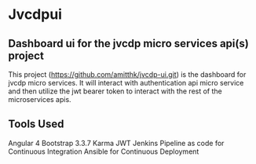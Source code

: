 # Jvcdpui

## Dashboard ui for the jvcdp micro services api(s) project

This project (https://github.com/amitthk/jvcdp-ui.git) is the dashboard for jvcdp micro services. It will interact with authentication api micro service and then utilize the jwt bearer token to interact with the rest of the microservices apis.

## Tools Used
Angular 4
Bootstrap 3.3.7
Karma
JWT
Jenkins Pipeline as code for Continuous Integration
Ansible for Continuous Deployment
